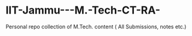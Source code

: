 # IIT-Jammu---M.-Tech-CT-RA-
Personal repo collection of M.Tech. content ( All Submissions, notes etc.)
